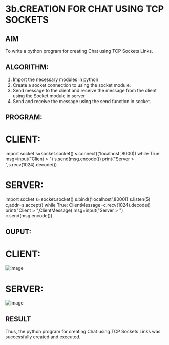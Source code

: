 # 3b.CREATION FOR CHAT USING TCP SOCKETS
## AIM
To write a python program for creating Chat using TCP Sockets Links.
## ALGORITHM:
1. Import the necessary modules in python
2. Create a socket connection to using the socket module.
3. Send message to the client and receive the message from the client using the Socket module in
 server
4. Send and receive the message using the send function in socket.
## PROGRAM:
# CLIENT:

import socket 
s=socket.socket() 
s.connect(('localhost',8000)) 
while True: 
   msg=input("Client > ") 
   s.send(msg.encode()) 
   print("Server > ",s.recv(1024).decode())
# SERVER:
 
import socket 
s=socket.socket() 
s.bind(('localhost',8000)) 
s.listen(5) 
c,addr=s.accept() 
while True: 
            ClientMessage=c.recv(1024).decode() 
            print("Client > ",ClientMessage) 
            msg=input("Server > ") 
            c.send(msg.encode())
   
   
   
   
## OUPUT:
# CLIENT:
![image](https://github.com/danushreddy7/3b_CHAT_USING_TCP_SOCKETS/assets/149035740/55807b22-07f6-4914-bd51-177c0aa78fd1)

# SERVER:
![image](https://github.com/danushreddy7/3b_CHAT_USING_TCP_SOCKETS/assets/149035740/256619aa-c54b-46cc-b2a3-2eddbf13f2f9)

## RESULT
Thus, the python program for creating Chat using TCP Sockets Links was successfully 
created and executed.
